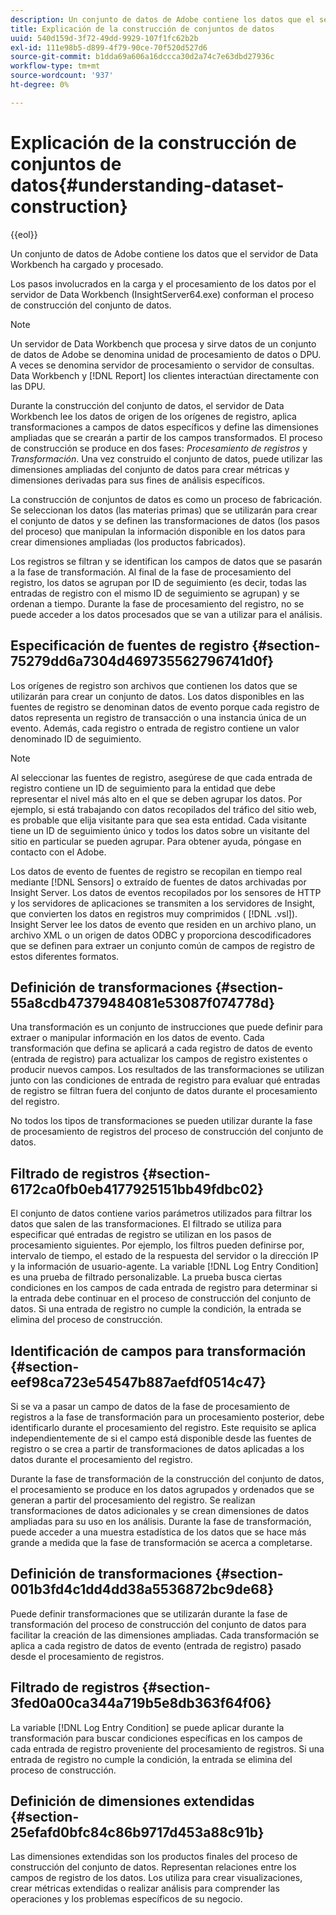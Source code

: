 ```yaml
---
description: Un conjunto de datos de Adobe contiene los datos que el servidor de Data Workbench ha cargado y procesado.
title: Explicación de la construcción de conjuntos de datos
uuid: 540d159d-3f72-49dd-9929-107f1fc62b2b
exl-id: 111e98b5-d899-4f79-90ce-70f520d527d6
source-git-commit: b1dda69a606a16dccca30d2a74c7e63dbd27936c
workflow-type: tm+mt
source-wordcount: '937'
ht-degree: 0%

---
```


# Explicación de la construcción de conjuntos de datos{#understanding-dataset-construction}

{{eol}}

Un conjunto de datos de Adobe contiene los datos que el servidor de Data Workbench ha cargado y procesado.

Los pasos involucrados en la carga y el procesamiento de los datos por el servidor de Data Workbench (InsightServer64.exe) conforman el proceso de construcción del conjunto de datos.

>[!NOTE]
>
>Un servidor de Data Workbench que procesa y sirve datos de un conjunto de datos de Adobe se denomina unidad de procesamiento de datos o DPU. A veces se denomina servidor de procesamiento o servidor de consultas. Data Workbench y [!DNL Report] los clientes interactúan directamente con las DPU.

Durante la construcción del conjunto de datos, el servidor de Data Workbench lee los datos de origen de los orígenes de registro, aplica transformaciones a campos de datos específicos y define las dimensiones ampliadas que se crearán a partir de los campos transformados. El proceso de construcción se produce en dos fases: *Procesamiento de registros* y *Transformación*. Una vez construido el conjunto de datos, puede utilizar las dimensiones ampliadas del conjunto de datos para crear métricas y dimensiones derivadas para sus fines de análisis específicos.

La construcción de conjuntos de datos es como un proceso de fabricación. Se seleccionan los datos (las materias primas) que se utilizarán para crear el conjunto de datos y se definen las transformaciones de datos (los pasos del proceso) que manipulan la información disponible en los datos para crear dimensiones ampliadas (los productos fabricados).

<!--
c_log_proc.xml
-->

Los registros se filtran y se identifican los campos de datos que se pasarán a la fase de transformación. Al final de la fase de procesamiento del registro, los datos se agrupan por ID de seguimiento (es decir, todas las entradas de registro con el mismo ID de seguimiento se agrupan) y se ordenan a tiempo. Durante la fase de procesamiento del registro, no se puede acceder a los datos procesados que se van a utilizar para el análisis.

## Especificación de fuentes de registro {#section-75279dd6a7304d469735562796741d0f}

Los orígenes de registro son archivos que contienen los datos que se utilizarán para crear un conjunto de datos. Los datos disponibles en las fuentes de registro se denominan datos de evento porque cada registro de datos representa un registro de transacción o una instancia única de un evento. Además, cada registro o entrada de registro contiene un valor denominado ID de seguimiento.

>[!NOTE]
>
>Al seleccionar las fuentes de registro, asegúrese de que cada entrada de registro contiene un ID de seguimiento para la entidad que debe representar el nivel más alto en el que se deben agrupar los datos. Por ejemplo, si está trabajando con datos recopilados del tráfico del sitio web, es probable que elija visitante para que sea esta entidad. Cada visitante tiene un ID de seguimiento único y todos los datos sobre un visitante del sitio en particular se pueden agrupar. Para obtener ayuda, póngase en contacto con el Adobe.

Los datos de evento de fuentes de registro se recopilan en tiempo real mediante [!DNL Sensors] o extraído de fuentes de datos archivadas por Insight Server. Los datos de eventos recopilados por los sensores de HTTP y los servidores de aplicaciones se transmiten a los servidores de Insight, que convierten los datos en registros muy comprimidos ( [!DNL .vsl]). Insight Server lee los datos de evento que residen en un archivo plano, un archivo XML o un origen de datos ODBC y proporciona descodificadores que se definen para extraer un conjunto común de campos de registro de estos diferentes formatos.

## Definición de transformaciones {#section-55a8cdb47379484081e53087f074778d}

Una transformación es un conjunto de instrucciones que puede definir para extraer o manipular información en los datos de evento. Cada transformación que defina se aplicará a cada registro de datos de evento (entrada de registro) para actualizar los campos de registro existentes o producir nuevos campos. Los resultados de las transformaciones se utilizan junto con las condiciones de entrada de registro para evaluar qué entradas de registro se filtran fuera del conjunto de datos durante el procesamiento del registro.

No todos los tipos de transformaciones se pueden utilizar durante la fase de procesamiento de registros del proceso de construcción del conjunto de datos.

## Filtrado de registros {#section-6172ca0fb0eb4177925151bb49fdbc02}

El conjunto de datos contiene varios parámetros utilizados para filtrar los datos que salen de las transformaciones. El filtrado se utiliza para especificar qué entradas de registro se utilizan en los pasos de procesamiento siguientes. Por ejemplo, los filtros pueden definirse por, intervalo de tiempo, el estado de la respuesta del servidor o la dirección IP y la información de usuario-agente. La variable [!DNL Log Entry Condition] es una prueba de filtrado personalizable. La prueba busca ciertas condiciones en los campos de cada entrada de registro para determinar si la entrada debe continuar en el proceso de construcción del conjunto de datos. Si una entrada de registro no cumple la condición, la entrada se elimina del proceso de construcción.

## Identificación de campos para transformación {#section-eef98ca723e54547b887aefdf0514c47}

Si se va a pasar un campo de datos de la fase de procesamiento de registros a la fase de transformación para un procesamiento posterior, debe identificarlo durante el procesamiento del registro. Este requisito se aplica independientemente de si el campo está disponible desde las fuentes de registro o se crea a partir de transformaciones de datos aplicadas a los datos durante el procesamiento del registro.

<!--
c_transformation.xml
-->

Durante la fase de transformación de la construcción del conjunto de datos, el procesamiento se produce en los datos agrupados y ordenados que se generan a partir del procesamiento del registro. Se realizan transformaciones de datos adicionales y se crean dimensiones de datos ampliadas para su uso en los análisis. Durante la fase de transformación, puede acceder a una muestra estadística de los datos que se hace más grande a medida que la fase de transformación se acerca a completarse.

## Definición de transformaciones {#section-001b3fd4c1dd4dd38a5536872bc9de68}

Puede definir transformaciones que se utilizarán durante la fase de transformación del proceso de construcción del conjunto de datos para facilitar la creación de las dimensiones ampliadas. Cada transformación se aplica a cada registro de datos de evento (entrada de registro) pasado desde el procesamiento de registros.

## Filtrado de registros {#section-3fed0a00ca344a719b5e8db363f64f06}

La variable [!DNL Log Entry Condition] se puede aplicar durante la transformación para buscar condiciones específicas en los campos de cada entrada de registro proveniente del procesamiento de registros. Si una entrada de registro no cumple la condición, la entrada se elimina del proceso de construcción.

## Definición de dimensiones extendidas {#section-25efafd0bfc84c86b9717d453a88c91b}

Las dimensiones extendidas son los productos finales del proceso de construcción del conjunto de datos. Representan relaciones entre los campos de registro de los datos. Los utiliza para crear visualizaciones, crear métricas extendidas o realizar análisis para comprender las operaciones y los problemas específicos de su negocio.
